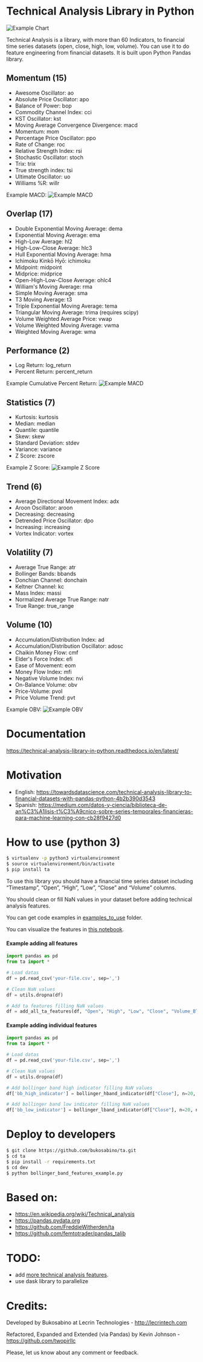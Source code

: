 # Technical Analysis Library in Python

<!-- ![alt text](https://raw.githubusercontent.com/bukosabino/ta/master/doc/figure.png) -->

![Example Chart](https://github.com/twopirllc/ta/tree/qt-df-extension/doc/Example_TA_Chart.png)

Technical Analysis is a library, with more than 60 Indicators, to financial time series datasets (open, close, high, low, volume). You can use it to do feature engineering from financial datasets. It is built upon Python Pandas library.

## Momentum (15)

* Awesome Oscillator: ao
* Absolute Price Oscillator: apo
* Balance of Power: bop
* Commodity Channel Index: cci
* KST Oscillator: kst
* Moving Average Convergence Divergence: macd
* Momentum: mom
* Percentage Price Oscillator: ppo
* Rate of Change: roc
* Relative Strength Index: rsi
* Stochastic Oscillator: stoch
* Trix: trix
* True strength index: tsi
* Ultimate Oscillator: uo
* Williams %R: willr

Example MACD:
![Example MACD](https://github.com/twopirllc/ta/tree/qt-df-extension/doc/Example_SPY_MACD.png)


## Overlap (17)

* Double Exponential Moving Average: dema
* Exponential Moving Average: ema
* High-Low Average: hl2
* High-Low-Close Average: hlc3
* Hull Exponential Moving Average: hma
* Ichimoku Kinkō Hyō: ichimoku
* Midpoint: midpoint
* Midprice: midprice
* Open-High-Low-Close Average: ohlc4
* William's Moving Average: rma
* Simple Moving Average: sma
* T3 Moving Average: t3
* Triple Exponential Moving Average: tema
* Triangular Moving Average: trima (requires scipy)
* Volume Weighted Average Price: vwap
* Volume Weighted Moving Average: vwma
* Weighted Moving Average: wma

## Performance (2)

* Log Return: log_return
* Percent Return: percent_return

Example Cumulative Percent Return:
![Example MACD](https://github.com/twopirllc/ta/tree/qt-df-extension/doc/Example_SPY_CumulativePercentReturn.png)

## Statistics (7)

* Kurtosis: kurtosis
* Median: median
* Quantile: quantile
* Skew: skew
* Standard Deviation: stdev
* Variance: variance
* Z Score: zscore

Example Z Score:
![Example Z Score](https://github.com/twopirllc/ta/tree/qt-df-extension/doc/Example_SPY_ZScore.png)


## Trend (6)

* Average Directional Movement Index: adx
* Aroon Oscillator: aroon
* Decreasing: decreasing
* Detrended Price Oscillator: dpo
* Increasing: increasing
* Vortex Indicator: vortex


## Volatility (7)

* Average True Range: atr
* Bollinger Bands: bbands
* Donchian Channel: donchain
* Keltner Channel: kc
* Mass Index: massi
* Normalized Average True Range: natr
* True Range: true_range


## Volume (10)

* Accumulation/Distribution Index: ad
* Accumulation/Distribution Oscillator: adosc
* Chaikin Money Flow: cmf
* Elder's Force Index: efi
* Ease of Movement: eom
* Money Flow Index: mfi
* Negative Volume Index: nvi
* On-Balance Volume: obv
* Price-Volume: pvol
* Price Volume Trend: pvt

Example OBV:
![Example OBV](https://github.com/twopirllc/ta/tree/qt-df-extension/doc/Example_SPY_OBV.png)


# Documentation

https://technical-analysis-library-in-python.readthedocs.io/en/latest/

# Motivation

* English: https://towardsdatascience.com/technical-analysis-library-to-financial-datasets-with-pandas-python-4b2b390d3543
* Spanish: https://medium.com/datos-y-ciencia/biblioteca-de-an%C3%A1lisis-t%C3%A9cnico-sobre-series-temporales-financieras-para-machine-learning-con-cb28f9427d0

# How to use (python 3)

```sh
$ virtualenv -p python3 virtualenvironment
$ source virtualenvironment/bin/activate
$ pip install ta
```

To use this library you should have a financial time series dataset including “Timestamp”, “Open”, “High”, “Low”, “Close” and “Volume” columns.

You should clean or fill NaN values in your dataset before adding technical analysis features.

You can get code examples in [examples_to_use](https://github.com/bukosabino/ta/tree/master/examples_to_use) folder.

You can visualize the features in [this notebook](https://github.com/bukosabino/ta/blob/master/examples_to_use/visualize_features.ipynb).

#### Example adding all features

```python
import pandas as pd
from ta import *

# Load datas
df = pd.read_csv('your-file.csv', sep=',')

# Clean NaN values
df = utils.dropna(df)

# Add ta features filling NaN values
df = add_all_ta_features(df, "Open", "High", "Low", "Close", "Volume_BTC", fillna=True)
```


#### Example adding individual features

```python
import pandas as pd
from ta import *

# Load datas
df = pd.read_csv('your-file.csv', sep=',')

# Clean NaN values
df = utils.dropna(df)

# Add bollinger band high indicator filling NaN values
df['bb_high_indicator'] = bollinger_hband_indicator(df["Close"], n=20, ndev=2, fillna=True)

# Add bollinger band low indicator filling NaN values
df['bb_low_indicator'] = bollinger_lband_indicator(df["Close"], n=20, ndev=2, fillna=True)
```


# Deploy to developers

```sh
$ git clone https://github.com/bukosabino/ta.git
$ cd ta
$ pip install -r requirements.txt
$ cd dev
$ python bollinger_band_features_example.py
```


# Based on:

* https://en.wikipedia.org/wiki/Technical_analysis
* https://pandas.pydata.org
* https://github.com/FreddieWitherden/ta
* https://github.com/femtotrader/pandas_talib


# TODO:

* add [more technical analysis features](https://en.wikipedia.org/wiki/Technical_analysis).
* use dask library to parallelize


# Credits:

Developed by Bukosabino at Lecrin Technologies - http://lecrintech.com

Refactored, Expanded and Extended (via Pandas) by Kevin Johnson - https://github.com/twopirllc

Please, let us know about any comment or feedback.
